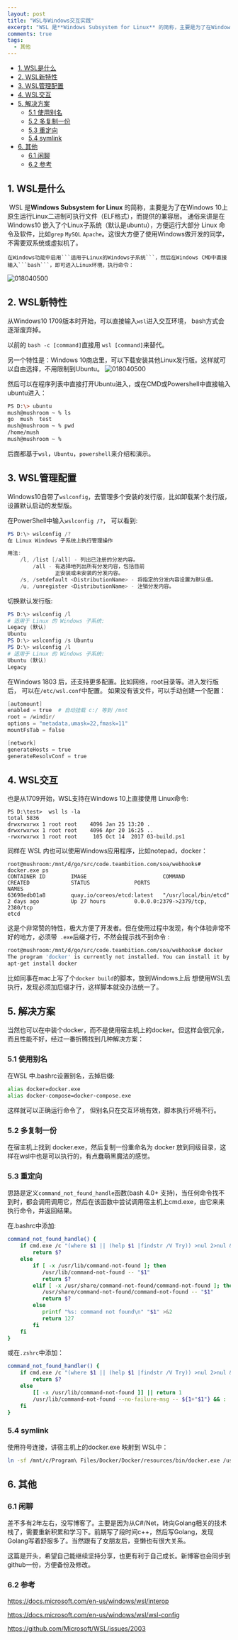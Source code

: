 ```yaml
---
layout: post
title: "WSL与Windows交互实践"
excerpt: "WSL 是**Windows Subsystem for Linux** 的简称，主要是为了在Windows 10上原生运行Linux二进制可执行文件（ELF格式），而提供的兼容层。 通俗来讲是在Windows10 嵌入了个Linux子系统（默认是ubuntu），方便运行大部分 Linux 命令及软件，比如```grep``` ```MySQL``` ```Apache```"
comments: true
tags:
  - 其他
---
```


* [1\. WSL是什么](#1-wsl%E6%98%AF%E4%BB%80%E4%B9%88)
* [2\. WSL新特性](#2-wsl%E6%96%B0%E7%89%B9%E6%80%A7)
* [3\. WSL管理配置](#3-wsl%E7%AE%A1%E7%90%86%E9%85%8D%E7%BD%AE)
* [4\. WSL交互](#4-wsl%E4%BA%A4%E4%BA%92)
* [5\. 解决方案](#5-%E8%A7%A3%E5%86%B3%E6%96%B9%E6%A1%88)
  * [5\.1 使用别名](#51-%E4%BD%BF%E7%94%A8%E5%88%AB%E5%90%8D)
  * [5\.2 多复制一份](#52-%E5%A4%9A%E5%A4%8D%E5%88%B6%E4%B8%80%E4%BB%BD)
  * [5\.3 重定向](#53-%E9%87%8D%E5%AE%9A%E5%90%91)
  * [5\.4 symlink](#54-symlink)
* [6\. 其他](#6-%E5%85%B6%E4%BB%96)
  * [6\.1 闲聊](#61-%E9%97%B2%E8%81%8A)
  * [6\.2 参考](#62-%E5%8F%82%E8%80%83)

## 1. WSL是什么

​       WSL 是**Windows Subsystem for Linux** 的简称，主要是为了在Windows 10上原生运行Linux二进制可执行文件（ELF格式），而提供的兼容层。 通俗来讲是在Windows10 嵌入了个Linux子系统（默认是ubuntu），方便运行大部分 Linux 命令及软件，比如```grep``` ```MySQL``` ```Apache```。这很大方便了使用Windows做开发的同学，不需要双系统或虚拟机了。

   	在Windows功能中启用```适用于Linux的Windows子系统```，然后在Windows CMD中直接输入```bash```，即可进入Linux环境，执行命令：

![018040500](/assets/img/20180405001.png)

## 2. WSL新特性

从Windows10 1709版本时开始，可以直接输入``wsl``进入交互环境， bash方式会逐渐废弃掉。

以前的 ```bash -c [command]```直接用 ```wsl [command]```来替代。

另一个特性是：Windows 10商店里，可以下载安装其他Linux发行版。这样就可以自由选择，不用限制到Ubuntu。
![018040500](/assets/img/20180428001.PNG)

然后可以在程序列表中直接打开Ubuntu进入，或在CMD或Powershell中直接输入ubuntu进入：

```sh
PS D:\> ubuntu
mush@mushroom ~ % ls
go  mush  test
mush@mushroom ~ % pwd
/home/mush
mush@mushroom ~ %
```

后面都基于```wsl```，```Ubuntu```，```powershell```来介绍和演示。

## 3. WSL管理配置

Windows10自带了```wslconfig```，去管理多个安装的发行版，比如卸载某个发行版，设置默认启动的发型版。

在PowerShell中输入```wslconfig /?```， 可以看到:

```powershell
PS D:\> wslconfig /?
在 Linux Windows 子系统上执行管理操作

用法:
    /l, /list [/all] - 列出已注册的分发内容。
        /all - 有选择地列出所有分发内容，包括目前
               正安装或未安装的分发内容。
    /s, /setdefault <DistributionName> - 将指定的分发内容设置为默认值。
    /u, /unregister <DistributionName> - 注销分发内容。
```

切换默认发行版:

```powershell
PS D:\> wslconfig /l
# 适用于 Linux 的 Windows 子系统:
Legacy (默认)
Ubuntu
PS D:\> wslconfig /s Ubuntu
PS D:\> wslconfig /l
# 适用于 Linux 的 Windows 子系统:
Ubuntu (默认)
Legacy
```

在Windows 1803 后，还支持更多配置。比如网络，root目录等。进入发行版后， 可以在```/etc/wsl.conf```中配置。 如果没有该文件，可以手动创建一个配置：

```powershell
[automount]
enabled = true  # 自动挂载 c:/ 等到 /mnt
root = /windir/
options = "metadata,umask=22,fmask=11"
mountFsTab = false

[network]
generateHosts = true
generateResolvConf = true
```

## 4. WSL交互

 也是从1709开始，WSL支持在Windows 10上直接使用 Linux命令:

```CMD
PS D:\test>  wsl ls -la
total 5836
drwxrwxrwx 1 root root    4096 Jan 25 13:20 .
drwxrwxrwx 1 root root    4096 Apr 20 16:25 ..
-rwxrwxrwx 1 root root     105 Oct 14  2017 03-build.ps1
```

同样在 WSL 内也可以使用Windows应用程序，比如notepad，docker：

```CMD
root@mushroom:/mnt/d/go/src/code.teambition.com/soa/webhooks# docker.exe ps
CONTAINER ID        IMAGE                        COMMAND                  CREATED             STATUS              PORTS                                                                                        NAMES
63698edb01a8        quay.io/coreos/etcd:latest   "/usr/local/bin/etcd"    2 days ago          Up 27 hours         0.0.0.0:2379->2379/tcp, 2380/tcp                                                             etcd
```

这是个非常赞的特性，极大方便了开发者。但在使用过程中发现，有个体验非常不好的地方，必须带` .exe`后缀才行，不然会提示找不到命令 :

```sh
root@mushroom:/mnt/d/go/src/code.teambition.com/soa/webhooks# docker
The program 'docker' is currently not installed. You can install it by typing:
apt-get install docker
```

比如同事在mac上写了个```docker build```的脚本，放到Windows上后 想使用WSL去执行，发现必须加后缀才行，这样脚本就没办法统一了。

## 5. 解决方案

当然也可以在中装个docker，而不是使用宿主机上的docker。但这样会很冗余，而且性能不好，经过一番折腾找到几种解决方案：

### 5.1 使用别名

在WSL 中.bashrc设置别名，去掉后缀:

```sh
alias docker=docker.exe
alias docker-compose=docker-compose.exe
```

这样就可以正确运行命令了， 但别名只在交互环境有效，脚本执行坏境不行。

### 5.2 多复制一份

在宿主机上找到 docker.exe，然后复制一份重命名为 docker 放到同级目录，这样在wsl中也是可以执行的，有点蠢萌黑魔法的感觉。

### 5.3 重定向

思路是定义```command_not_found_handle```函数(bash 4.0+ 支持)，当任何命令找不到时，都会调用调用它，然后在该函数中尝试调用宿主机上cmd.exe，由它来来执行命令，并返回结果。

在.bashrc中添加:

```sh
command_not_found_handle() {
    if cmd.exe /c "(where $1 || (help $1 |findstr /V Try)) >nul 2>nul && ($* || exit 0)"; then
        return $?
    else
        if [ -x /usr/lib/command-not-found ]; then
           /usr/lib/command-not-found -- "$1"
           return $?
        elif [ -x /usr/share/command-not-found/command-not-found ]; then
           /usr/share/command-not-found/command-not-found -- "$1"
           return $?
        else
           printf "%s: command not found\n" "$1" >&2
           return 127
        fi
    fi
}
```

或在`.zshrc`中添加：

```sh
command_not_found_handler() {
    if cmd.exe /c "(where $1 || (help $1 |findstr /V Try)) >nul 2>nul && ($* || exit 0)"; then
        return $?
    else
        [[ -x /usr/lib/command-not-found ]] || return 1
        /usr/lib/command-not-found --no-failure-msg -- ${1+"$1"} && :
    fi
}
```

### 5.4 symlink

使用符号连接，讲宿主机上的docker.exe 映射到 WSL中：

```sh
ln -sf /mnt/c/Program\ Files/Docker/Docker/resources/bin/docker.exe /usr/bin/docker
```

## 6. 其他
### 6.1 闲聊

差不多有2年左右，没写博客了。主要是因为从C#/Net，转向Golang相关的技术栈了，需要重新积累和学习下。前期写了段时间c++，然后写Golang，发现Golang写着舒服多了。当然跟有了女朋友后，变懒也有很大关系。

这篇是开头，希望自己能继续坚持分享，也更有利于自己成长。新博客也会同步到github一份，方便备份及修改。


### 6.2 参考

https://docs.microsoft.com/en-us/windows/wsl/interop

https://docs.microsoft.com/en-us/windows/wsl/wsl-config

https://github.com/Microsoft/WSL/issues/2003